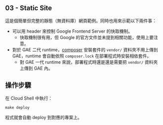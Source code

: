 ## 03 - Static Site

這是個簡單但完整的靜態（無資料庫）網頁範例。同時也用來示範以下兩件事：

- 可以用 header 來控制 Google Frontend Server 的快取機制。
  - 快取機制很有用，但 Google 的官方文件並未提到相關功能，使用上要注意。
- 對於 GAE 二代 runtime，[composer](https://getcomposer.org/) 安裝套件的 `vendor/` 資料夾不用上傳到 GAE，runtime 會自動依照 `composer.lock` 在部署程式時安裝相依套件。
  - 對 GAE 一代 runtime 來說，部署程式時還是還是需要把 `vendor/` 資料夾上傳到 GAE 內。


## 操作步驟

在 Cloud Shell 中執行：

```#!shell
make deploy
```

程式就會自動 deploy 到對應的專案上。
